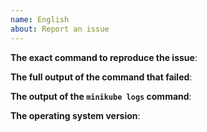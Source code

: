 ```yaml
---
name: English
about: Report an issue
---
```

<!-- Please use this template while reporting an issue, providing as much information as possible. Failure to do so may result in a delayed response. Thank you! -->

**The exact command to reproduce the issue**:

**The full output of the command that failed**:

**The output of the `minikube logs` command**:

**The operating system version**:
